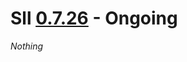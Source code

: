 # Sll [0.7.26] - Ongoing

*Nothing*

[0.7.26]: https://github.com/sl-lang/sll/compare/sll-v0.7.25...main
